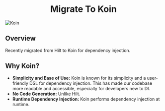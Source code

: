 <h1 align="center">Migrate To Koin</h1>

<p align="center">
  
  ![Koin](https://github.com/AhmedOmara14/NewsApp/assets/60369343/5c099570-fabb-40e9-9b90-b3f410e88a41)
</p>

## Overview

Recently migrated from Hilt to Koin for dependency injection.

## Why Koin?

- **Simplicity and Ease of Use:** Koin is known for its simplicity and a user-friendly DSL for dependency injection. This has made our codebase more readable and accessible, especially for developers new to DI.
- **No Code Generation:** Unlike Hilt.
- **Runtime Dependency Injection:** Koin performs dependency injection at runtime.
